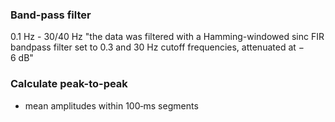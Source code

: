 ### Band-pass filter
0.1 Hz - 30/40 Hz
"the data was filtered with a Hamming-windowed sinc FIR bandpass filter set to 0.3 and 30 Hz cutoff frequencies, attenuated at − 6 dB"

### Calculate peak-to-peak
- mean amplitudes within 100‐ms segments